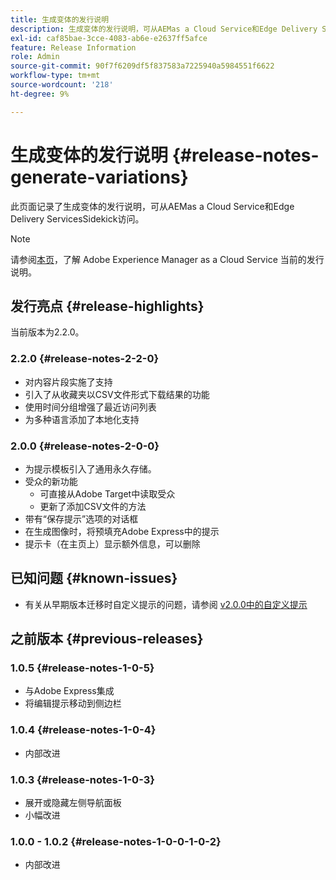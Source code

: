 ```yaml
---
title: 生成变体的发行说明
description: 生成变体的发行说明，可从AEMas a Cloud Service和Edge Delivery ServicesSidekick访问
exl-id: caf85bae-3cce-4083-ab6e-e2637ff5afce
feature: Release Information
role: Admin
source-git-commit: 90f7f6209df5f837583a7225940a5984551f6622
workflow-type: tm+mt
source-wordcount: '218'
ht-degree: 9%

---
```


# 生成变体的发行说明 {#release-notes-generate-variations}

此页面记录了生成变体的发行说明，可从AEMas a Cloud Service和Edge Delivery ServicesSidekick访问。

>[!NOTE]
>
>请参阅[本页](/help/release-notes/release-notes-cloud/release-notes-current.md)，了解 Adobe Experience Manager as a Cloud Service 当前的发行说明。

## 发行亮点 {#release-highlights}

当前版本为2.2.0。

### 2.2.0 {#release-notes-2-2-0}

* 对内容片段实施了支持
* 引入了从收藏夹以CSV文件形式下载结果的功能
* 使用时间分组增强了最近访问列表
* 为多种语言添加了本地化支持

### 2.0.0 {#release-notes-2-0-0}

* 为提示模板引入了通用永久存储。
* 受众的新功能
   * 可直接从Adobe Target中读取受众
   * 更新了添加CSV文件的方法
* 带有“保存提示”选项的对话框
* 在生成图像时，将预填充Adobe Express中的提示
* 提示卡（在主页上）显示额外信息，可以删除

## 已知问题 {#known-issues}

* 有关从早期版本迁移时自定义提示的问题，请参阅 [v2.0.0中的自定义提示](/help/generative-ai/generate-variations.md#custom-prompts-v200)

## 之前版本 {#previous-releases}

### 1.0.5 {#release-notes-1-0-5}

* 与Adobe Express集成
* 将编辑提示移动到侧边栏

### 1.0.4 {#release-notes-1-0-4}

* 内部改进

### 1.0.3 {#release-notes-1-0-3}

* 展开或隐藏左侧导航面板
* 小幅改进

### 1.0.0 - 1.0.2 {#release-notes-1-0-0-1-0-2}

* 内部改进

